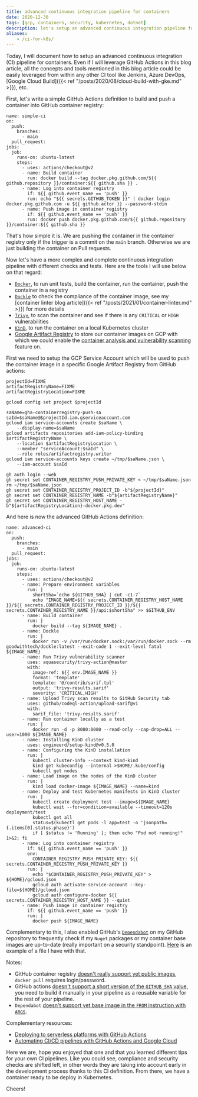 ```yaml
---
title: advanced continuous integration pipeline for containers
date: 2020-12-30
tags: [gcp, containers, security, kubernetes, dotnet]
description: let's setup an advanced continuous integration pipeline for containers
aliases:
    - /ci-for-k8s/
---
```

Today, I will document how to setup an advanced continuous integration (CI) pipeline for containers. Even if I will leverage GitHub Actions in this blog article, all the concepts and tools mentioned in this blog article could be easily leveraged from within any other CI tool like Jenkins, Azure DevOps, [Google Cloud Build]({{< ref "/posts/2020/08/cloud-build-with-gke.md" >}}), etc.

First, let's write a simple GitHub Actions definition to build and push a container into GitHub container registry:
```
name: simple-ci
on:
  push:
    branches:
      - main
  pull_request:
jobs:
  job:
    runs-on: ubuntu-latest
    steps:
      - uses: actions/checkout@v2
      - name: Build container
        run: docker build --tag docker.pkg.github.com/${{ github.repository }}/container:${{ github.sha }} .
      - name: Log into container registry
        if: ${{ github.event_name == 'push' }}
        run: echo "${{ secrets.GITHUB_TOKEN }}" | docker login docker.pkg.github.com -u ${{ github.actor }} --password-stdin
      - name: Push image in container registry
        if: ${{ github.event_name == 'push' }}
        run: docker push docker.pkg.github.com/${{ github.repository }}/container:${{ github.sha }}
```

That's how simple it is. We are pushing the container in the container registry only if the trigger is a commit on the `main` branch. Otherwise we are just building the container on Pull requests.

Now let's have a more complex and complete continuous integration pipeline with different checks and tests. Here are the tools I will use below on that regard:
- [`Docker`](https://www.docker.com/), to run unit tests, build the container, run the container, push the container in a registry
- [`Dockle`](https://github.com/goodwithtech/dockle) to check the compliance of the container image, see my [container linter blog article]({{< ref "/posts/2021/01/container-linter.md" >}}) for more details
- [`Trivy`](https://github.com/aquasecurity/trivy), to scan the container and see if there is any `CRITICAL` or `HIGH` vulnerabilities
- [`KinD`](https://kind.sigs.k8s.io/), to run the container on a local Kubernetes cluster
- [Google Artifact Registry](https://cloud.google.com/blog/products/devops-sre/artifact-registry-is-ga) to store our container images on GCP with which we could enable the [container analysis and vulnerability scanning](https://cloud.google.com/artifact-registry/docs/analysis) feature on.

First we need to setup the GCP Service Account which will be used to push the container image in a specific Google Artifact Registry from GitHub actions:
```
projectId=FIXME
artifactRegistryName=FIXME
artifactRegistryLocation=FIXME

gcloud config set project $projectId

saName=gha-containerregistry-push-sa
saId=$saName@$projectId.iam.gserviceaccount.com
gcloud iam service-accounts create $saName \
    --display-name=$saName
gcloud artifacts repositories add-iam-policy-binding $artifactRegistryName \
    --location $artifactRegistryLocation \
    --member "serviceAccount:$saId" \
    --role roles/artifactregistry.writer
gcloud iam service-accounts keys create ~/tmp/$saName.json \
    --iam-account $saId

gh auth login --web
gh secret set CONTAINER_REGISTRY_PUSH_PRIVATE_KEY < ~/tmp/$saName.json
rm ~/tmp/$saName.json
gh secret set CONTAINER_REGISTRY_PROJECT_ID -b"${projectId}"
gh secret set CONTAINER_REGISTRY_NAME -b"${artifactRegistryName}"
gh secret set CONTAINER_REGISTRY_HOST_NAME -b"${artifactRegistryLocation}-docker.pkg.dev"
```

And here is now the advanced GitHub Actions definition:
```
name: advanced-ci
on:
  push:
    branches:
      - main
  pull_request:
jobs:
  job:
    runs-on: ubuntu-latest
    steps:
      - uses: actions/checkout@v2
      - name: Prepare environment variables
        run: |
          shortSha=`echo ${GITHUB_SHA} | cut -c1-7`
          echo "IMAGE_NAME=${{ secrets.CONTAINER_REGISTRY_HOST_NAME }}/${{ secrets.CONTAINER_REGISTRY_PROJECT_ID }}/${{ secrets.CONTAINER_REGISTRY_NAME }}/api:$shortSha" >> $GITHUB_ENV
      - name: Build container
        run: |
          docker build --tag ${IMAGE_NAME} .
      - name: Dockle
        run: |
          docker run -v /var/run/docker.sock:/var/run/docker.sock --rm goodwithtech/dockle:latest --exit-code 1 --exit-level fatal ${IMAGE_NAME}
      - name: Run Trivy vulnerability scanner
        uses: aquasecurity/trivy-action@master
        with:
          image-ref: ${{ env.IMAGE_NAME }}
          format: 'template'
          template: '@/contrib/sarif.tpl'
          output: 'trivy-results.sarif'
          severity: 'CRITICAL,HIGH'
      - name: Upload Trivy scan results to GitHub Security tab
        uses: github/codeql-action/upload-sarif@v1
        with:
          sarif_file: 'trivy-results.sarif'
      - name: Run container locally as a test
        run: |
          docker run -d -p 8080:8080 --read-only --cap-drop=ALL --user=1000 ${IMAGE_NAME}
      - name: Installing KinD cluster
        uses: engineerd/setup-kind@v0.5.0
      - name: Configuring the KinD installation
        run: |
          kubectl cluster-info --context kind-kind
          kind get kubeconfig --internal >$HOME/.kube/config
          kubectl get nodes
      - name: Load image on the nodes of the KinD cluster
        run: |
          kind load docker-image ${IMAGE_NAME} --name=kind
      - name: Deploy and test Kubernetes manifests in KinD cluster
        run: |
          kubectl create deployment test --image=${IMAGE_NAME}
          kubectl wait --for=condition=available --timeout=120s deployment/test
          kubectl get all
          status=$(kubectl get pods -l app=test -o 'jsonpath={.items[0].status.phase}')
          if [ $status != 'Running' ]; then echo "Pod not running!" 1>&2; fi
      - name: Log into container registry
        if: ${{ github.event_name == 'push' }}
        env:
          CONTAINER_REGISTRY_PUSH_PRIVATE_KEY: ${{ secrets.CONTAINER_REGISTRY_PUSH_PRIVATE_KEY }}
        run: |
          echo "$CONTAINER_REGISTRY_PUSH_PRIVATE_KEY" > ${HOME}/gcloud.json
          gcloud auth activate-service-account --key-file=${HOME}/gcloud.json
          gcloud auth configure-docker ${{ secrets.CONTAINER_REGISTRY_HOST_NAME }} --quiet
      - name: Push image in container registry
        if: ${{ github.event_name == 'push' }}
        run: |
          docker push ${IMAGE_NAME}
```

Complementary to this, I also enabled GitHub's [`Dependabot`](https://help.github.com/github/administering-a-repository/configuration-options-for-dependency-updates) on my GitHub repository to frequently check if my `Nuget` packages or my container base images are up-to-date (really important on a security standpoint). [Here](https://github.com/mathieu-benoit/dotnet-on-kubernetes/blob/main/.github/dependabot.yml) is an example of a file I have with that.

Notes:
- GitHub container registry [doesn't really support yet public images](https://github.community/t/docker-pull-from-public-github-package-registry-fail-with-no-basic-auth-credentials-error/16358/37), `docker pull` requires login/password.
- GitHub actions [doesn't support a short version of the `GITHUB_SHA` value](https://github.community/t/add-short-sha-to-github-context/16418), you need to build it manually in your pipeline as a reusable variable for the rest of your pipeline.
- `Dependabot` [doesn't support yet base image in the `FROM` instruction with `ARGS`](https://github.com/dependabot/dependabot-core/issues/2057).

Complementary resources:
- [Deploying to serverless platforms with GitHub Actions](https://cloud.google.com/blog/topics/developers-practitioners/deploying-serverless-platforms-github-actions)
- [Automating CI/CD pipelines with GitHub Actions and Google Cloud](https://resources.github.com/webcasts/Automating-CI-CD-Actions-Google-Cloud/)

Here we are, hope you enjoyed that one and that you learned different tips for your own CI pipelines. Like you could see, compliance and security checks are shifted left, in other words they are taking into account early in the development process thanks to this CI definition. From there, we have a container ready to be deploy in Kubernetes.

Cheers!